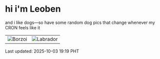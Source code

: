 # hi i'm Leoben

and i like dogs—so have some random dog pics that change whenever my CRON feels like it

|  |  |
|--------|----------|
| ![Borzoi](https://random-dog-vercel.vercel.app/api/random-borzoi?v=1759490344) | ![Labrador](https://random-dog-vercel.vercel.app/api/random-labrador?v=1759490344) |

Last updated: 2025-10-03 19:19 PHT
